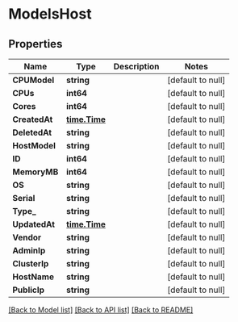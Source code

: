 # ModelsHost

## Properties
Name | Type | Description | Notes
------------ | ------------- | ------------- | -------------
**CPUModel** | **string** |  | [default to null]
**CPUs** | **int64** |  | [default to null]
**Cores** | **int64** |  | [default to null]
**CreatedAt** | [**time.Time**](time.Time.md) |  | [default to null]
**DeletedAt** | **string** |  | [default to null]
**HostModel** | **string** |  | [default to null]
**ID** | **int64** |  | [default to null]
**MemoryMB** | **int64** |  | [default to null]
**OS** | **string** |  | [default to null]
**Serial** | **string** |  | [default to null]
**Type_** | **string** |  | [default to null]
**UpdatedAt** | [**time.Time**](time.Time.md) |  | [default to null]
**Vendor** | **string** |  | [default to null]
**AdminIp** | **string** |  | [default to null]
**ClusterIp** | **string** |  | [default to null]
**HostName** | **string** |  | [default to null]
**PublicIp** | **string** |  | [default to null]

[[Back to Model list]](../README.md#documentation-for-models) [[Back to API list]](../README.md#documentation-for-api-endpoints) [[Back to README]](../README.md)

